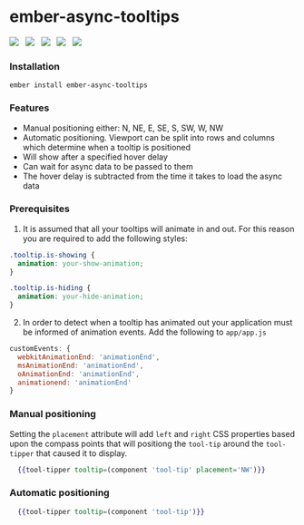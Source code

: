 # ember-async-tooltips

<a href="http://emberobserver.com/addons/ember-async-tooltips"><img src="http://emberobserver.com/badges/ember-async-tooltips.svg"></a> &nbsp; <a href="https://david-dm.org/amk221/ember-async-tooltips#badge-embed"><img src="https://david-dm.org/amk221/ember-async-tooltips.svg"></a> &nbsp; <a href="https://david-dm.org/amk221/ember-async-tooltips#dev-badge-embed"><img src="https://david-dm.org/amk221/ember-async-tooltips/dev-status.svg"></a> &nbsp; <a href="https://codeclimate.com/github/amk221/ember-async-tooltips"><img src="https://codeclimate.com/github/amk221/ember-async-tooltips/badges/gpa.svg" /></a> &nbsp; <a href="http://travis-ci.org/amk221/ember-async-tooltips"><img src="https://travis-ci.org/amk221/ember-async-tooltips.svg?branch=master"></a>

### Installation
```
ember install ember-async-tooltips
```

### Features
* Manual positioning either: N, NE, E, SE, S, SW, W, NW
* Automatic positioning. Viewport can be split into rows and columns which determine when a tooltip is positioned
* Will show after a specified hover delay
* Can wait for async data to be passed to them
* The hover delay is subtracted from the time it takes to load the async data

### Prerequisites

1. It is assumed that all your tooltips will animate in and out. For this reason
  you are required to add the following styles:

  ```css
  .tooltip.is-showing {
    animation: your-show-animation;
  }

  .tooltip.is-hiding {
    animation: your-hide-animation;
  }
  ```

2. In order to detect when a tooltip has animated out your application must be
   informed of animation events. Add the following to `app/app.js`

  ```javascript
  customEvents: {
    webkitAnimationEnd: 'animationEnd',
    msAnimationEnd: 'animationEnd',
    oAnimationEnd: 'animationEnd',
    animationend: 'animationEnd'
  }
  ```

### Manual positioning

Setting the `placement` attribute will add `left` and `right` CSS properties based upon the compass points that will positiong the `tool-tip` around the `tool-tipper` that caused it to display.

```handlebars
  {{tool-tipper tooltip=(component 'tool-tip' placement='NW')}}
```

### Automatic positioning

```handlebars
  {{tool-tipper tooltip=(component 'tool-tip')}}
```
